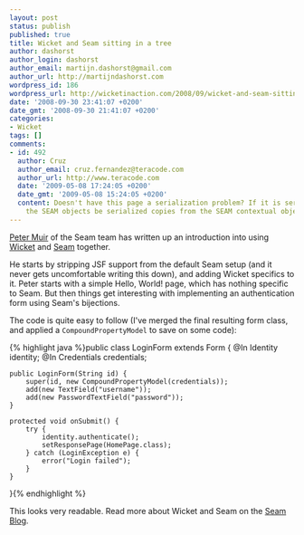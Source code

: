 ```yaml
---
layout: post
status: publish
published: true
title: Wicket and Seam sitting in a tree
author: dashorst
author_login: dashorst
author_email: martijn.dashorst@gmail.com
author_url: http://martijndashorst.com
wordpress_id: 186
wordpress_url: http://wicketinaction.com/2008/09/wicket-and-seam-sitting-in-a-tree/
date: '2008-09-30 23:41:07 +0200'
date_gmt: '2008-09-30 21:41:07 +0200'
categories:
- Wicket
tags: []
comments:
- id: 492
  author: Cruz
  author_email: cruz.fernandez@teracode.com
  author_url: http://www.teracode.com
  date: '2009-05-08 17:24:05 +0200'
  date_gmt: '2009-05-08 15:24:05 +0200'
  content: Doesn't have this page a serialization problem? If it is serialized won't
    the SEAM objects be serialized copies from the SEAM contextual objects?
---
```

<p><a href="http://in.relation.to/Bloggers/Pete" title="In Relation To...  Pete Muir">Peter Muir</a> of the Seam team has written up an introduction into using <a href="http://wicket.apache.org/" title="Apache Wicket - Home">Wicket</a> and <a href="http://www.jboss.com/products/seam" title="JBoss.com - JBoss Seam">Seam</a> together.</p>
<div style="display: none"><a href='http://essaywritingservicee.com/' title='custom essay writing services'>custom essay writing services</a></div></p>
<p>
He starts by stripping JSF support from the default Seam setup (and it never gets uncomfortable writing this down), and adding Wicket specifics to it. Peter starts with a simple Hello, World! page, which has nothing specific to Seam. But then things get interesting with implementing an authentication form using Seam&#039;s bijections.</p>
<p>
	The code is quite easy to follow (I&#039;ve merged the final resulting form class, and applied a <code>CompoundPropertyModel</code> to save on some code):</p>
{% highlight java %}public class LoginForm extends Form {
    @In Identity identity;
    @In Credentials credentials;
		
    public LoginForm(String id) {
        super(id, new CompoundPropertyModel(credentials));
        add(new TextField("username"));
        add(new PasswordTextField("password"));
    }
		
    protected void onSubmit() {
        try {
            identity.authenticate();
            setResponsePage(HomePage.class);
        } catch (LoginException e) {
            error("Login failed");                    
        }
    }   
}{% endhighlight %}
<p>This looks very readable. Read more about Wicket and Seam on the <a href="http://in.relation.to/Bloggers/SeamlessWicket">Seam Blog</a>.</p>
<div style="display: none">zp8497586rq</div>
